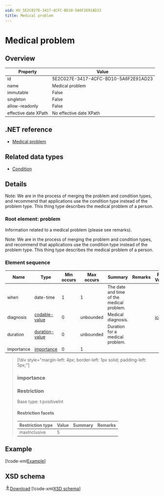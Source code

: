 ```yaml
---
uid: HV_5E2C027E-3417-4CFC-BD10-5A6F2E91AD23
title: Medical problem
---
```


# Medical problem

## Overview

Property|Value
---|---
id|5E2C027E-3417-4CFC-BD10-5A6F2E91AD23
name|Medical problem
immutable|False
singleton|False
allow-readonly|False
effective date XPath|No effective date XPath

## .NET reference
- [Medical problem](https://go.microsoft.com/fwlink/?LinkID=136188)

## Related data types

- [Condition](xref:HV_7ea7a1f9-880b-4bd4-b593-f5660f20eda8)

## Details
Note: We are in the process of merging the problem and condition types, and recommend that applications use the condition type instead of the problem type. This thing type describes the medical problem of a person.

<a name='problem'></a>

### Root element: problem

Information related to a medical problem (please see remarks).

Note: We are in the process of merging the problem and condition types, and recommend that applications use the condition type instead of the problem type. This thing type describes the medical problem of a person.

### Element sequence

Name|Type|Min occurs|Max occurs|Summary|Remarks|Preferred Vocabulary
---|---|---|---|---|---|---
when|date-time|1|1|The date and time of the medical problem.||
diagnosis|[codable-value](xref:HV_3e730686-781f-4616-aa0d-817bba8eb141#codable-value)|0|unbounded|Medical diagnosis.||[icd9cm](xref:HV_2f2cbd57-24b2-443b-bcd1-fb7f6e11530d)
duration|[duration-value](xref:HV_3e730686-781f-4616-aa0d-817bba8eb141#duration-value)|0|unbounded|Duration for a medical problem.||
importance|[importance](#importance)|0|1|||

>[!div style="margin-left: 4px; border-left: 1px solid; padding-left: 5px;"]
>
> <a name='importance'></a>
>
> ### importance
>
> ### Restriction
>
> Base type: t:positiveInt
>
> #### Restriction facets
>
> Restriction type|Value|Summary|Remarks
> ---|---|---|---
> maxInclusive|5||
>
>

## Example
[!code-xml[Example](sample-xml/5E2C027E-3417-4CFC-BD10-5A6F2E91AD23.xml)]

## XSD schema
[![Download](/healthvault/images/download.png)Download](xsd/problem.xsd)
[!code-xml[XSD schema](xsd/problem.xsd)]
